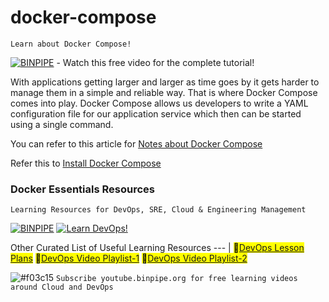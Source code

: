 # docker-compose
`Learn about Docker Compose!`

[![BINPIPE](https://img.shields.io/badge/Docker-Compose-blue)](https://youtu.be/oCwv6WWfmEs) - Watch this free video for the complete tutorial!

With applications getting larger and larger as time goes by it gets harder to manage them in a simple and reliable way. That is where Docker Compose comes into play. Docker Compose allows us developers to write a YAML configuration file for our application service which then can be started using a single command.

You can refer to this article for [Notes about Docker Compose](https://github.com/BINPIPE/docker-compose/blob/main/docker-compose.pdf)

Refer this to [Install Docker Compose](https://docs.docker.com/compose/install/)

### Docker Essentials Resources

`Learning Resources for DevOps, SRE, Cloud & Engineering Management`

[![BINPIPE](https://img.shields.io/badge/BINPIPE-YouTube-red)](https://www.youtube.com/channel/UCPTgt4Wo0MAnuzNEEZlk90A?sub_confirmation=1)
[![Learn DevOps!](https://img.shields.io/badge/BINPIPE-Learn--DevOps-orange)](https://github.com/BINPIPE/resources/blob/master/devops-lesson-plans.md)

Other Curated List of Useful Learning Resources
--- |
<mark>:ledger:[DevOps Lesson Plans](https://github.com/BINPIPE/resources/blob/master/devops-lesson-plans.md)</mark>
<mark>:ledger:[DevOps Video Playlist-1](https://www.youtube.com/playlist?list=PLSo0pjml8Hm-_wolCCFxJ4tkT10uBtSjy)</mark>
<mark>:ledger:[DevOps Video Playlist-2](https://www.youtube.com/playlist?list=PLSo0pjml8Hm9TnuJyttYuEgRzK1RtvYbM)</mark>

![#f03c15](https://via.placeholder.com/15/f03c15/000000?text=+) `Subscribe youtube.binpipe.org for free learning videos around Cloud and DevOps`
